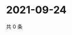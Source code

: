 # 2021-09-24

共 0 条

<!-- BEGIN WEIBO -->
<!-- 最后更新时间 Fri Sep 24 2021 16:16:04 GMT+0800 (China Standard Time) -->

<!-- END WEIBO -->
